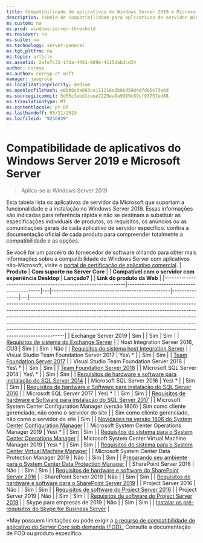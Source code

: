 ```yaml
---
title: Compatibilidade de aplicativos do Windows Server 2019 e Microsoft Server
description: Tabela de compatibilidade para aplicativos de servidor Windows Server 2019 e da Microsoft
ms.custom: na
ms.prod: windows-server-threshold
ms.reviewer: na
ms.suite: na
ms.technology: server-general
ms.tgt_pltfrm: na
ms.topic: article
ms.assetid: 2afe7c32-1fda-4441-989b-4115dabdcd34
author: coreyp
ms.author: coreyp-at-msft
manager: jasgroce
ms.localizationpriority: medium
ms.openlocfilehash: e8bb8cda003ca151216e3b86d5884dfd05e73e6d
ms.sourcegitcommit: 5d55c3ebd1ceee7229ea9a9989c69cf93757ed88
ms.translationtype: MT
ms.contentlocale: pt-BR
ms.lasthandoff: 03/21/2019
ms.locfileid: "9256939"
---
```

# Compatibilidade de aplicativos do Windows Server 2019 e Microsoft Server

>Aplica-se a: Windows Server 2019

Esta tabela lista os aplicativos de servidor da Microsoft que suportam a funcionalidade e a instalação no Windows Server 2019. Essas informações são indicadas para referência rápida e não se destinam a substituir as especificações individuais de produtos, os requisitos, os anúncios ou as comunicações gerais de cada aplicativo de servidor específico. confira a documentação oficial de cada produto para compreender totalmente a compatibilidade e as opções.

Se você for um parceiro do fornecedor de software olhando para obter mais informações sobre a compatibilidade do Windows Server com aplicativos não-Microsoft, visite o [portal de certificação de aplicativo comercial](https://commercialappcertification.microsoft.com/).
| **Produto**                                                  | **Com suporte no Server Core**             |   | **Compatível com o servidor com experiência Desktop** | **Lançado?** |   | **Link do produto da Web**                                                                                                                                                                                                                                                                                                                                                                                                                                                                             |
|--------------------------------------------------------------|------------------------------------------|---|-------------------------------------------------|---------------|---|--------------------------------------------------------------------------------------------------------------------------------------------------------------------------------------------------------------------------------------------------------------------------------------------------------------------------------------------------------------------------------------------------------------------------------------------------------------------------------------------------|
| Exchange Server 2019                                         | Sim                                      |   | Sim                                             | Sim           |   | [Requisitos de sistema do Exchange Server](https://docs.microsoft.com/Exchange/plan-and-deploy/system-requirements?view=exchserver-2019)                                                                        |
| Host Integration Server 2016, CU3                            | Sim                                      |   | Sim                                             | Não            |   | [Requisitos do sistema host Integration Server](https://docs.microsoft.com/host-integration-server/install-and-config-guides/system-requirements)                                                            |
| Visual Studio Team Foundation Server 2017                    | Yes\ *                                    |   | Sim                                             | Sim           |   | [Team Foundation Server 2017](https://docs.microsoft.com/tfs/server/requirements?view=vsts)                                                                                                                |
| Visual Studio Team Foundation Server 2018                    | Yes\ *                                    |   | Sim                                             | Sim           |   | [Team Foundation Server 2018](https://docs.microsoft.com/tfs/server/requirements?view=vsts)                                                                                                                  |
| Microsoft SQL Server 2014                                    | Yes\ *                                    |   | Sim                                             | Sim           |   | [Requisitos de hardware e software para instalação do SQL Server 2014](https://docs.microsoft.com/sql/sql-server/install/hardware-and-software-requirements-for-installing-sql-server?view=sql-server-2014)   |
| Microsoft SQL Server 2016                                    | Yes\ *                                    |   | Sim                                             | Sim           |   | [Requisitos de hardware e Software para instalação do SQL Server 2016](https://docs.microsoft.com/sql/sql-server/install/hardware-and-software-requirements-for-installing-sql-server?view=sql-server-2016)   |
| Microsoft SQL Server 2017                                    | Yes\ *                                    |   | Sim                                             | Sim           |   | [Requisitos de hardware e Software para instalação do SQL Server 2017](https://docs.microsoft.com/sql/sql-server/install/hardware-and-software-requirements-for-installing-sql-server?view=sql-server-2017) |
| Microsoft System Center Configuration Manager (versão 1806) | Sim como cliente gerenciado, não como o servidor do site |   | Sim como cliente gerenciado, não como o servidor do site        | Sim           |   | [Novidades na versão 1806 do System Center Configuration Manager](https://docs.microsoft.com/sccm/core/plan-design/changes/whats-new-in-version-1806)                                                    |
| Microsoft System Center Operations Manager 2019              | Yes\ *                                    |   | Sim                                             | Sim           |   | [Requisitos do sistema para o System Center Operations Manager](https://docs.microsoft.com/system-center/scom/plan-system-requirements)                                                                                                      |
| Microsoft System Center Virtual Machine Manager 2019         | Yes\ *                                    |   | Sim                                             | Sim           |   | [Requisitos do sistema para o System Center Virtual Machine Manager](https://docs.microsoft.com/system-center/vmm/system-requirements)                                                                                                      |
| Microsoft System Center Data Protection Manager 2019         | Não                                       |   | Sim                                             | Sim           |   | [Preparando seu ambiente para o System Center Data Protection Manager](https://docs.microsoft.com/system-center/dpm/prepare-environment-for-dpm?view=sc-dpm-2019)                                                                                                      |
| SharePoint Server 2016                                       | Não                                       |   | Sim                                             | Sim           |   | [Requisitos de hardware e software do SharePoint Server 2016](https://docs.microsoft.com/SharePoint/install/hardware-and-software-requirements)                                                                |
| SharePoint Server 2019                                       | Não                                       |   | Sim                                             | Sim           |   | [Requisitos de hardware e software para o SharePoint Server 2019](https://docs.microsoft.com/sharepoint/install/hardware-and-software-requirements-2019)                                                       |
| Project Server 2016                                          | Não                                       |   | Sim                                             | Sim           |   | [Requisitos de software do Project Server 2016](https://docs.microsoft.com/project/software-requirements-for-project-server-2016)                                                                                |
| Project Server 2019                                          | Não                                       |   | Sim                                             | Sim           |   | [Requisitos de software do Project Server 2019](https://docs.microsoft.com/project/software-requirements-for-project-server-2019)                                                                          |
| Skype para empresas de 2019                                      | Não                                       |   | Sim                                             | Sim           |   | [Instalar os pré-requisitos do Skype for Business Server](https://docs.microsoft.com/skypeforbusiness/deploy/install/install-prerequisites)                                                                          |

\*May possuem limitações ou pode exigir a [o recurso de compatibilidade de aplicativo do Server Core sob demanda (FOD). ](install-fod-19.md)
Consulte a documentação de FOD ou produto específico.
